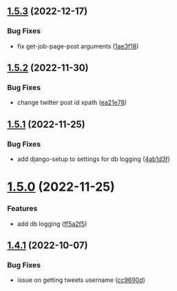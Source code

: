 ## [1.5.3](https://github.com/ghorbani-mohammad/Social-Networks-Crawler/compare/v1.5.2...v1.5.3) (2022-12-17)


### Bug Fixes

* fix get-job-page-post arguments ([1ae3f18](https://github.com/ghorbani-mohammad/Social-Networks-Crawler/commit/1ae3f18bb05360a1bc16913183a460fdf323aed3))



## [1.5.2](https://github.com/ghorbani-mohammad/Social-Networks-Crawler/compare/v1.5.1...v1.5.2) (2022-11-30)


### Bug Fixes

* change twitter post id xpath ([ea21e78](https://github.com/ghorbani-mohammad/Social-Networks-Crawler/commit/ea21e7809c2ec22de3967cc69be240b974921fe5))



## [1.5.1](https://github.com/ghorbani-mohammad/Social-Networks-Crawler/compare/v1.5.0...v1.5.1) (2022-11-25)


### Bug Fixes

* add django-setup to settings for db logging ([4ab1d3f](https://github.com/ghorbani-mohammad/Social-Networks-Crawler/commit/4ab1d3fd2adc80437e1039f03c29c2acc04a5e1d))



# [1.5.0](https://github.com/ghorbani-mohammad/Social-Networks-Crawler/compare/v1.4.1...v1.5.0) (2022-11-25)


### Features

* add db logging ([ff5a2f5](https://github.com/ghorbani-mohammad/Social-Networks-Crawler/commit/ff5a2f55bd7c2215b5274144260e4e8078714419))



## [1.4.1](https://github.com/ghorbani-mohammad/Social-Networks-Crawler/compare/v1.4.0...v1.4.1) (2022-10-07)


### Bug Fixes

* issue on getting tweets username ([cc9690d](https://github.com/ghorbani-mohammad/Social-Networks-Crawler/commit/cc9690d6dfeb9752d80a442cebec4a97137c6464))




